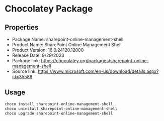 ﻿# Chocolatey Package

## Properties

* Package Name: sharepoint-online-management-shell
* Product Name: SharePoint Online Management Shell
* Product Version: 16.0.24120.12000
* Release Date: 9/29/2023
* Package link: https://chocolatey.org/packages/sharepoint-online-management-shell
* Source link: https://www.microsoft.com/en-us/download/details.aspx?id=35588

## Usage

```powershell
choco install sharepoint-online-management-shell
choco uninstall sharepoint-online-management-shell
choco upgrade sharepoint-online-management-shell
```
